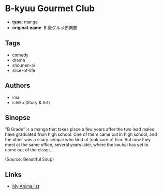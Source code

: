 # B-kyuu Gourmet Club

-   **type**: manga
-   **original-name**: B 級グルメ倶楽部

## Tags

-   comedy
-   drama
-   shounen-ai
-   slice-of-life

## Authors

-   Ima
-   Ichiko (Story & Art)

## Sinopse

"B Grade" is a manga that takes place a few years after the two lead males have graduated from high school. One of them came out in high school, and the other was a scary sempai who kind of took care of him. But now they meet at the same office, several years later, where the kouhai has yet to come out of the closet...

(Source: Beautiful Soup)

## Links

-   [My Anime list](https://myanimelist.net/manga/10036/B-kyuu_Gourmet_Club)
